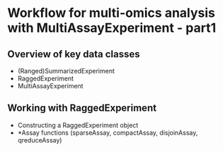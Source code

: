 # Workflow for multi-omics analysis with MultiAssayExperiment - part1
## Overview of key data classes
- (Ranged)SummarizedExperiment
- RaggedExperiment
- MultiAssayExperiment
## Working with RaggedExperiment
- Constructing a RaggedExperiment object
- \*Assay functions  (sparseAssay, compactAssay, disjoinAssay, qreduceAssay)
